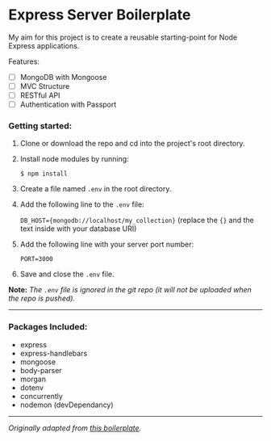 # Express Server Boilerplate

My aim for this project is to create a reusable starting-point for Node Express applications.

Features:
* [ ] MongoDB with Mongoose
* [ ] MVC Structure
* [ ] RESTful API
* [ ] Authentication with Passport

### Getting started:

1. Clone or download the repo and cd into the project's root directory.

2. Install node modules by running:

    `$ npm install`

3. Create a file named `.env` in the root directory.

4. Add the following line to the `.env` file: 
  

    `DB_HOST={mongodb://localhost/my_collection}`
    (replace the `{}` and the text inside with your database URI)

5. Add the following line with your server port number:

    `PORT=3000`

6. Save and close the `.env` file.

**Note:** *The `.env` file is ignored in the git repo (it will not be uploaded when the repo is pushed).*

****

### Packages Included:

- express
- express-handlebars
- mongoose
- body-parser
- morgan
- dotenv
- concurrently
- nodemon (devDependancy)

****

*Originally adapted from [this boilerplate](https://github.com/CoderAcademy-SYD/express-boilerplate).*
